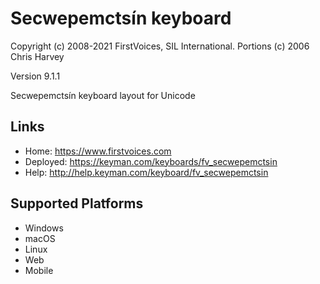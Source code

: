 Secwepemctsín keyboard
======================

Copyright (c) 2008-2021 FirstVoices, SIL International. Portions (c) 2006 Chris Harvey

Version 9.1.1

Secwepemctsín keyboard layout for Unicode

Links
-----

 * Home:     <https://www.firstvoices.com>
 * Deployed: <https://keyman.com/keyboards/fv_secwepemctsin>
 * Help:     <http://help.keyman.com/keyboard/fv_secwepemctsin>
 
Supported Platforms
-------------------

 * Windows
 * macOS
 * Linux
 * Web
 * Mobile
